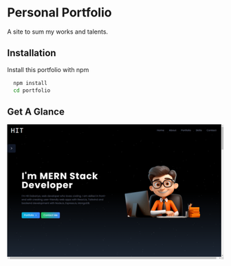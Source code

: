 
# Personal Portfolio



A site to sum my works and talents.
## Installation

Install this portfolio with npm

```bash
  npm install 
  cd portfolio
```
    
## Get A Glance

![sample](./public/preview.png)
